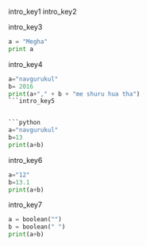 intro_key1
intro_key2


intro_key3


```python
a = "Megha"
print a
```

intro_key4


```python
a="navgurukul"
b= 2016
print(a+"," + b + "me shuru hua tha")
```intro_key5


```python
a="navgurukul"
b=13
print(a+b)
```

intro_key6


```python
a="12"
b=13.1
print(a+b)
```

intro_key7


```python
a = boolean("")
b = boolean(" ")
print(a+b)
```